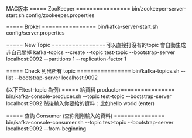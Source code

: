MAC版本
===== ZooKeeper ================
bin/zookeeper-server-start.sh config/zookeeper.properties

===== Broker ================
bin/kafka-server-start.sh config/server.properties

===== New Topic ================可以直接打沒有的topic 會自動生成非自己關掉
kafka-topics --create --topic test-topic --bootstrap-server localhost:9092 --partitions 1 --replication-factor 1 

===== Check 列出所有 topic ================
bin/kafka-topics.sh --list --bootstrap-server localhost:9092

(以下已test-topic 為例)
===== 給資料  productor================
bin/kafka-console-producer.sh --topic test-topic --bootstrap-server localhost:9092
然後輸入你要給的資料：比如hello world   (enter)

===== 查詢 Consumer (查你剛剛輸入的資料) ===============
bin/kafka-console-consumer.sh --topic test-topic --bootstrap-server localhost:9092 --from-beginning

